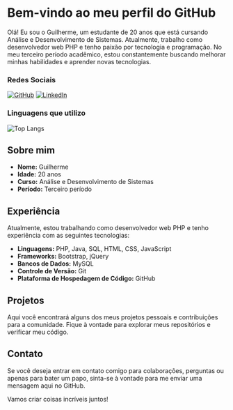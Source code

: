 # Bem-vindo ao meu perfil do GitHub

Olá! Eu sou o Guilherme, um estudante de 20 anos que está cursando Análise e Desenvolvimento de Sistemas. Atualmente, trabalho como desenvolvedor web PHP e tenho paixão por tecnologia e programação. No meu terceiro período acadêmico, estou constantemente buscando melhorar minhas habilidades e aprender novas tecnologias.

### Redes Sociais

[![GitHub](https://img.shields.io/badge/GitHub-100000?style=for-the-badge&logo=github&logoColor=white)](https://github.com/Guirn13/)
[![LinkedIn](https://img.shields.io/badge/LinkedIn-0077B5?style=for-the-badge&logo=linkedin&logoColor=white)](https://www.linkedin.com/in/guilherme-neves-868090231/)

### Linguagens que utilizo

![Top Langs](https://github-readme-stats.vercel.app/api/top-langs/?username=guirn13&hide_progress=true)

## Sobre mim

- **Nome:** Guilherme
- **Idade:** 20 anos
- **Curso:** Análise e Desenvolvimento de Sistemas
- **Período:** Terceiro período

## Experiência

Atualmente, estou trabalhando como desenvolvedor web PHP e tenho experiência com as seguintes tecnologias:

- **Linguagens:** PHP, Java, SQL, HTML, CSS, JavaScript
- **Frameworks:** Bootstrap, jQuery
- **Bancos de Dados:** MySQL
- **Controle de Versão:** Git
- **Plataforma de Hospedagem de Código:** GitHub

## Projetos

Aqui você encontrará alguns dos meus projetos pessoais e contribuições para a comunidade. Fique à vontade para explorar meus repositórios e verificar meu código.

## Contato

Se você deseja entrar em contato comigo para colaborações, perguntas ou apenas para bater um papo, sinta-se à vontade para me enviar uma mensagem aqui no GitHub.

Vamos criar coisas incríveis juntos!

